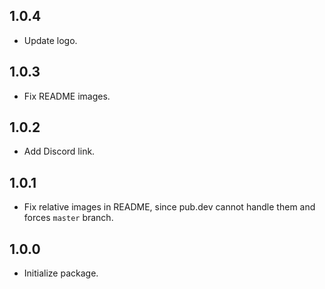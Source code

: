 ## 1.0.4
- Update logo.

## 1.0.3
- Fix README images.

## 1.0.2
- Add Discord link.

## 1.0.1
- Fix relative images in README, since pub.dev cannot handle them and forces `master` branch.

## 1.0.0
- Initialize package.
